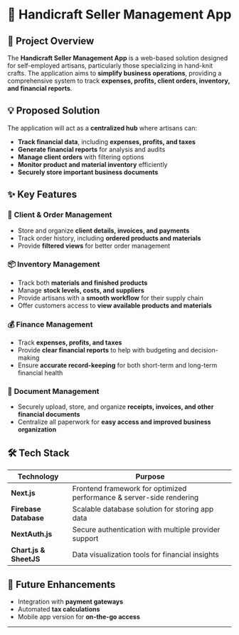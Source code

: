 # 📌 Handicraft Seller Management App  

## 🎯 **Project Overview**  
The **Handicraft Seller Management App** is a web-based solution designed for self-employed artisans, particularly those specializing in hand-knit crafts. The application aims to **simplify business operations**, providing a comprehensive system to track **expenses, profits, client orders, inventory, and financial reports**.  


## 💡 **Proposed Solution**  
The application will act as a **centralized hub** where artisans can:  
- **Track financial data**, including **expenses, profits, and taxes**  
- **Generate financial reports** for analysis and audits  
- **Manage client orders** with filtering options  
- **Monitor product and material inventory** efficiently  
- **Securely store important business documents**  

## ✨ **Key Features**  

### 🛒 **Client & Order Management**  
- Store and organize **client details, invoices, and payments**  
- Track order history, including **ordered products and materials**  
- Provide **filtered views** for better order management  

### 📦 **Inventory Management**  
- Track both **materials and finished products**  
- Manage **stock levels, costs, and suppliers**  
- Provide artisans with a **smooth workflow** for their supply chain  
- Offer customers access to **view available products and materials**  

### 💰 **Finance Management**  
- Track **expenses, profits, and taxes**  
- Provide **clear financial reports** to help with budgeting and decision-making  
- Ensure **accurate record-keeping** for both short-term and long-term financial health  

### 📑 **Document Management**  
- Securely upload, store, and organize **receipts, invoices, and other financial documents**  
- Centralize all paperwork for **easy access and improved business organization**  

## 🛠️ **Tech Stack**  

| **Technology**  | **Purpose**  |  
|----------------|-------------|  
| **Next.js**  | Frontend framework for optimized performance & server-side rendering  |  
| **Firebase Database**  | Scalable database solution for storing app data  |  
| **NextAuth.js**  | Secure authentication with multiple provider support  |  
| **Chart.js & SheetJS**  | Data visualization tools for financial insights  |  

## 🚀 **Future Enhancements**  
- Integration with **payment gateways**  
- Automated **tax calculations**  
- Mobile app version for **on-the-go access**  

---
